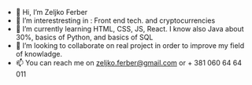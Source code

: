 - 👋 Hi, I’m Zeljko Ferber
- 👀 I’m interestresting in :  Front end tech. and cryptocurrencies
- 🌱 I’m currently learning HTML, CSS, JS, React. I know also Java about 30%, basics of Python, and basics of SQL 
- 💞️ I’m looking to collaborate on real project in order to improve my field of knowladge. 
- 📫 You can reach me on zeljko.ferber@gmail.com or + 381 060 64 64 011 
 
<!---
Zerber011/Zerber011 is a ✨ special ✨ repository because its `README.md` (this file) appears on your GitHub profile.
You can click the Preview link to take a look at your changes.
--->
